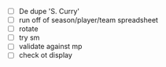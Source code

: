 -[ ] De dupe 'S. Curry'
-[ ] run off of season/player/team spreadsheet
-[ ] rotate 
-[ ] try sm
-[ ] validate against mp
-[ ] check ot display
